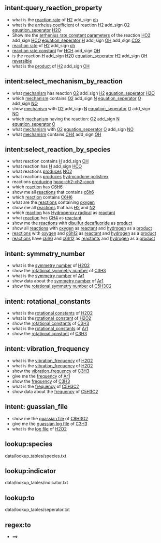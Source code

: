 ## intent:query_reaction_property
 - what is the [reaction rate](attribute) of [H2](species) add_sign [oh](species)
 - what is the [arrheius coefficient](attribute) of reaction [H2](species) add_sign [O2](species) [equation_seperator](to) [H2O](species) 
 - Show me the [arrhenius rate constant parameters](attribute) of the reaction [HO2](species) add_sign [HCO](species) [equation_seperator](to) [H](species) add_sign [OH](species) add_sign [CO2](species)
 - [reaction rate](attribute) of [H2](species) add_sign [oh](species)
 - [reaction rate constant](attribute) for [HCH](species) add_sign [OH](species)
 - is the reaction [H](species) add_sign [H2O](species) [equation_seperator](to) [H2](species) add_sign [OH](species) [reversible](attribute)
 - what is the [product](attribute) of [H2](species) add_sign [OH](species)
 
## intent:select_mechanism_by_reaction
 - what [mechanism](class) has reaction [O2](species) add_sign [H2](species) [equation_seperator](to) [H2O](species)
 - which [mechanism](class) contains [O2](species) add_sign [N](species) [equation_seperator](to) [O](species) add_sign [NO](species) 
 - show [mechanism](class) with [O2](species) add_sign [N](species) [equation_seperator](to) [O](species) add_sign [NO](species) 
 - which [mechanism](class) having the reaction: [O2](species) add_sign [N](species) [equation_seperator](to) [O](species)
 - what [mechanism](class) with [O2](species) [equation_seperator](to) [O](species) add_sign [NO](species) 
 - what [mechanism](class) contains [CH4](species) add_sign [OH](species)
 
## intent:select_reaction_by_species
 - what reaction contains [H](species) add_sign [OH](species)
 - what reaction has [H](species) add_sign [HCO](species)
 - what reactions [produces](indicator) [NO2](species)
 - what reactions [produces](indicator) [hydrocodone polistirex](species)
 - reactions [producing](indicator) [hooc-ch2-ch2-cooh](species)
 - which [reaction](class) has [C6H6](species)
 - show me all [reactions](class) that contains [c6h6](species)
 - which [reaction](class) contains [C6H6](species)
 - what are the [reactions](class) containing [oxygen](species)
 - show me all [reactions](class) that has [H2](species) and [N2](species)
 - which [reaction](class) has [Hydroperoxy radical](species) as [reactant](indicator)
 - what [reaction](class) has [CH4](species) as [reactant](indicator)
 - show me the [reactions](class) with [disulfur decafluoride](species) as [product](indicator)
 - show all [reactions](class) with [oxygen](species) as [reactant](indicator) and [hydrogen](species) as a [product](indicator)
 - [reactions](class) with [oxygen](species) and [c6h12](species) as [reactant](indicator) and [hydrogen](species) as a [product](indicator)
 - [reactions](class) have [c6h6](species) and [c6h12](species) as [reactants](indicator) and [hydrogen](species) as a [product](indicator)
 
## intent: symmetry_number
 - what is the [symmetry number](attribute) of [H2O2](species)
 - show the [rotational symmetry number](attribute) of [C3H3](species)
 - what is the [symmetry number](attribute) of [Ar1](species)
 - show data about the [symmetry number](attribute) of [Ar1](species)
 - show the [rotational symmetry number](attribute) of [C5H3C2](species)

## intent: rotational_constants
 - what is the [rotational constants](attribute) of [H2O2](species)
 - what is the [rotational_constant](attribute) of [H2O2](species)
 - show the [rotational constants](attribute) of [C3H3](species)
 - what is the [rotational_constants](attribute) of [Ar1](species)
 - show the [rotational constant](attribute) of [C3H3](species)
 
 
## intent: vibration_frequency
 - what is the [vibration_frequency](attribute) of [H2O2](species)
 - what is the [vibration_frequency](attribute) of [H2O2](species)
 - show the [vibration_frequency](attribute) of [C3H3](species)
 - give me the [frequency](attribute) of [Ar1](species)
 - show the [frequency](attribute) of [C3H3](species)
 - what is the [frequency](attribute) of [C5H3C2](species)
 - show data about the [frequency](attribute) of [C5H3C2](species)

## intent: guassian_file
 - show me the [guassian file](attribute) of [C8H3O2](species)
 - give me the [guassian log file](attribute) of [C3H3](species)
 - what is the [log file](attribute) of [H2O2](species)
 
## lookup:species
data/lookup_tables/species.txt

## lookup:indicator
data/lookup_tables/indicator.txt

## lookup:to
data/lookup_tables/seperator.txt

## regex:to
- ==>